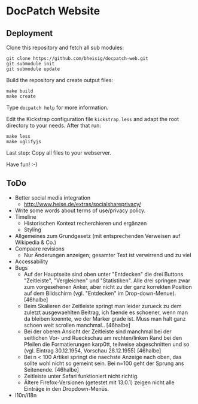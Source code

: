 #   DocPatch Website


##  Deployment

Clone this repository and fetch all sub modules:

    git clone https://github.com/bheisig/docpatch-web.git
    git submodule init
    git submodule update

Build the repository and create output files:

    make build
    make create

Type `docpatch help` for more information.

Edit the Kickstrap configuration file `kickstrap.less` and adapt the root directory to your needs. After that run:

    make less
    make uglifyjs

Last step: Copy all files to your webserver.

Have fun! :-)


##  ToDo

*   Better social media integration
    *   http://www.heise.de/extras/socialshareprivacy/
*   Write some words about terms of use/privacy policy.
*   Timeline
    *   Historischen Kontext recherchieren und ergänzen
    *   Styling
*   Allgemeines zum Grundgesetz (mit entsprechenden Verweisen auf Wikipedia & Co.)
*   Compaare revisions
    *   Nur Änderungen anzeigen; gesamter Text ist verwirrend und zu viel
*   Accessability
*   Bugs
    *   Auf der Hauptseite sind oben unter "Entdecken" die drei Buttons "Zeitleiste", "Vergleichen" und "Statistiken". Alle drei springen zwar zum vorgesehenen Anker, aber nicht zu der ganz korrekten Position auf dem Bildschirm (vgl. "Entdecken" im Drop-down-Menue). [46halbe]
    *   Beim Skalieren der Zeitleiste springt man leider zurueck zu dem zuletzt ausgewaehlten Beitrag, ich faende es schoener, wenn man da bleiben koennte, wo der Marker grade ist. Muss man halt ganz schoen weit scrollen manchmal.. [46halbe]
    *   Bei der oberen Ansicht der Zeitleiste sind manchmal bei der seitlichen Vor- und Rueckschau am rechten/linken Rand bei den Pfeilen die Formatierungen karp0tt, teilweise abgeschnitten und so (vgl. Eintrag 30.12.1954, Vorschau 28.12.1955) [46halbe]
    *   Bei n < 100 Artikel springt die naechste Anzeige nach oben, das sollte wohl nicht so gemeint sein. Bei n=100 geht der Sprung ans Seitenende. [46halbe]
    *   Zeitleiste unter Safari funktioniert nicht richtig.
    *   Ältere Firefox-Versionen (getestet mit 13.0.1) zeigen nicht alle Einträge in den Dropdown-Menüs.
*   l10n/i18n
